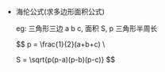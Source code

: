 - 海伦公式(求多边形面积公式)

  eg: 三角形三边 a b c, 面积 S, p 三角形半周长

  $$
  p = \frac{1}{2}(a+b+c) \\

  S = \sqrt{p(p-a)(p-b)(p-c)}
  $$
